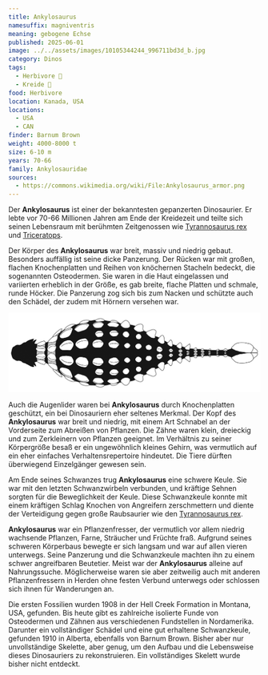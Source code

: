 ```yaml
---
title: Ankylosaurus
namesuffix: magniventris
meaning: gebogene Echse
published: 2025-06-01
image: ../../assets/images/10105344244_996711bd3d_b.jpg
category: Dinos
tags:
  - Herbivore 🌿
  - Kreide 🦴
food: Herbivore
location: Kanada, USA
locations:
  - USA
  - CAN
finder: Barnum Brown
weight: 4000-8000 t
size: 6-10 m
years: 70-66
family: Ankylosauridae
sources:
  - https://commons.wikimedia.org/wiki/File:Ankylosaurus_armor.png
---
```

Der **Ankylosaurus** ist einer der bekanntesten gepanzerten Dinosaurier. Er lebte vor 70-66 Millionen Jahren am Ende der Kreidezeit und teilte sich seinen Lebensraum mit berühmten Zeitgenossen wie [Tyrannosaurus rex](https://dino-fakten.de/dinos/tyrannosaurus-rex/) und [Triceratops](https://dino-fakten.de/dinos/triceratops/).

Der Körper des **Ankylosaurus** war breit, massiv und niedrig gebaut. Besonders auffällig ist seine dicke Panzerung. Der Rücken war mit großen, flachen Knochenplatten und Reihen von knöchernen Stacheln bedeckt, die sogenannten Osteodermen. Sie waren in die Haut eingelassen und variierten erheblich in der Größe, es gab breite, flache Platten und schmale, runde Höcker. Die Panzerung zog sich bis zum Nacken und schützte auch den Schädel, der zudem mit Hörnern versehen war. 

![Ankylosaurus von Oben](../../assets/images/ankylosaurus_armor.png)

Auch die Augenlider waren bei **Ankylosaurus** durch Knochenplatten geschützt, ein bei Dinosauriern eher seltenes Merkmal. Der Kopf des **Ankylosaurus** war breit und niedrig, mit einem Art Schnabel an der Vorderseite zum Abreißen von Pflanzen. Die Zähne waren klein, dreieckig und zum Zerkleinern von Pflanzen geeignet. Im Verhältnis zu seiner Körpergröße besaß er ein ungewöhnlich kleines Gehirn, was vermutlich auf ein eher einfaches Verhaltensrepertoire hindeutet. Die Tiere dürften überwiegend Einzelgänger gewesen sein.

Am Ende seines Schwanzes trug **Ankylosaurus** eine schwere Keule. Sie war mit den letzten Schwanzwirbeln verbunden, und kräftige Sehnen sorgten für die Beweglichkeit der Keule. Diese Schwanzkeule konnte mit einem kräftigen Schlag Knochen von Angreifern zerschmettern und diente der Verteidigung gegen große Raubsaurier wie den [Tyrannosaurus rex](https://dino-fakten.de/dinos/tyrannosaurus-rex/).

**Ankylosaurus** war ein Pflanzenfresser, der vermutlich vor allem niedrig wachsende Pflanzen, Farne, Sträucher und Früchte fraß. Aufgrund seines schweren Körperbaus bewegte er sich langsam und war auf allen vieren unterwegs. Seine Panzerung und die Schwanzkeule machten ihn zu einem schwer angreifbaren Beutetier. Meist war der **Ankylosaurus** alleine auf Nahrungssuche. Möglicherweise waren sie aber zeitweilig auch mit anderen Pflanzenfressern in Herden ohne festen Verbund unterwegs oder schlossen sich ihnen für Wanderungen an.

Die ersten Fossilien wurden 1908 in der Hell Creek Formation in Montana, USA, gefunden. Bis heute gibt es zahlreiche isolierte Funde von Osteodermen und Zähnen aus verschiedenen Fundstellen in Nordamerika. Darunter ein vollständiger Schädel und eine gut erhaltene Schwanzkeule, gefunden 1910 in Alberta, ebenfalls von Barnum Brown. Bisher aber nur unvollständige Skelette, aber genug, um den Aufbau und die Lebensweise dieses Dinosauriers zu rekonstruieren. Ein vollständiges Skelett wurde bisher nicht entdeckt.
